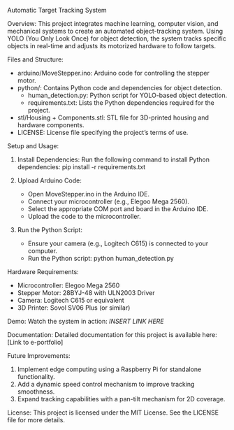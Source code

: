 Automatic Target Tracking System

Overview:
This project integrates machine learning, computer vision, and mechanical systems to create an automated object-tracking system. Using YOLO (You Only Look Once) for object detection, the system tracks specific objects in real-time and adjusts its motorized hardware to follow targets.

Files and Structure:
- arduino/MoveStepper.ino: Arduino code for controlling the stepper motor.
- python/: Contains Python code and dependencies for object detection.
  - human_detection.py: Python script for YOLO-based object detection.
  - requirements.txt: Lists the Python dependencies required for the project.
- stl/Housing + Components.stl: STL file for 3D-printed housing and hardware components.
- LICENSE: License file specifying the project’s terms of use.

Setup and Usage:
1. Install Dependencies:
   Run the following command to install Python dependencies:
   pip install -r requirements.txt

2. Upload Arduino Code:
   - Open MoveStepper.ino in the Arduino IDE.
   - Connect your microcontroller (e.g., Elegoo Mega 2560).
   - Select the appropriate COM port and board in the Arduino IDE.
   - Upload the code to the microcontroller.

3. Run the Python Script:
   - Ensure your camera (e.g., Logitech C615) is connected to your computer.
   - Run the Python script:
     python human_detection.py

Hardware Requirements:
- Microcontroller: Elegoo Mega 2560
- Stepper Motor: 28BYJ-48 with ULN2003 Driver
- Camera: Logitech C615 or equivalent
- 3D Printer: Sovol SV06 Plus (or similar)

Demo:
Watch the system in action: *INSERT LINK HERE*

Documentation:
Detailed documentation for this project is available here: [Link to e-portfolio]

Future Improvements:
1. Implement edge computing using a Raspberry Pi for standalone functionality.
2. Add a dynamic speed control mechanism to improve tracking smoothness.
3. Expand tracking capabilities with a pan-tilt mechanism for 2D coverage.

License:
This project is licensed under the MIT License. See the LICENSE file for more details.
